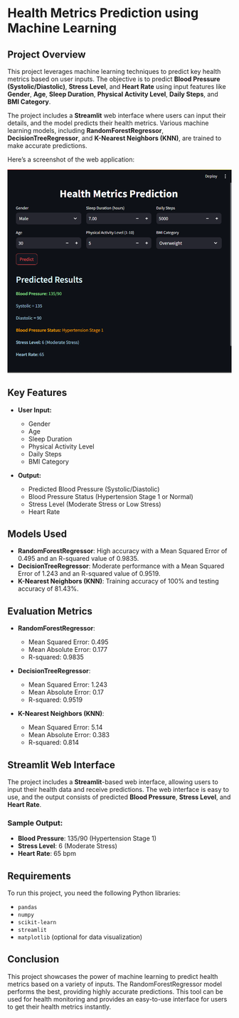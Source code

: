 # Health Metrics Prediction using Machine Learning

## Project Overview

This project leverages machine learning techniques to predict key health metrics based on user inputs. The objective is to predict **Blood Pressure (Systolic/Diastolic)**, **Stress Level**, and **Heart Rate** using input features like **Gender**, **Age**, **Sleep Duration**, **Physical Activity Level**, **Daily Steps**, and **BMI Category**.

The project includes a **Streamlit** web interface where users can input their details, and the model predicts their health metrics. Various machine learning models, including **RandomForestRegressor**, **DecisionTreeRegressor**, and **K-Nearest Neighbors (KNN)**, are trained to make accurate predictions.

Here’s a screenshot of the web application:

![Web Application Screenshot](./Screenshot%202025-02-09%20232104.png)

## Key Features
- **User Input:**
  - Gender
  - Age
  - Sleep Duration
  - Physical Activity Level
  - Daily Steps
  - BMI Category

- **Output:**
  - Predicted Blood Pressure (Systolic/Diastolic)
  - Blood Pressure Status (Hypertension Stage 1 or Normal)
  - Stress Level (Moderate Stress or Low Stress)
  - Heart Rate

## Models Used
- **RandomForestRegressor**: High accuracy with a Mean Squared Error of 0.495 and an R-squared value of 0.9835.
- **DecisionTreeRegressor**: Moderate performance with a Mean Squared Error of 1.243 and an R-squared value of 0.9519.
- **K-Nearest Neighbors (KNN)**: Training accuracy of 100% and testing accuracy of 81.43%.

## Evaluation Metrics
- **RandomForestRegressor**:
  - Mean Squared Error: 0.495
  - Mean Absolute Error: 0.177
  - R-squared: 0.9835

- **DecisionTreeRegressor**:
  - Mean Squared Error: 1.243
  - Mean Absolute Error: 0.17
  - R-squared: 0.9519

- **K-Nearest Neighbors (KNN)**:
  - Mean Squared Error: 5.14
  - Mean Absolute Error: 0.383
  - R-squared: 0.814

## Streamlit Web Interface
The project includes a **Streamlit**-based web interface, allowing users to input their health data and receive predictions. The web interface is easy to use, and the output consists of predicted **Blood Pressure**, **Stress Level**, and **Heart Rate**.

### Sample Output:
- **Blood Pressure**: 135/90 (Hypertension Stage 1)
- **Stress Level**: 6 (Moderate Stress)
- **Heart Rate**: 65 bpm

## Requirements
To run this project, you need the following Python libraries:
- `pandas`
- `numpy`
- `scikit-learn`
- `streamlit`
- `matplotlib` (optional for data visualization)

## Conclusion
This project showcases the power of machine learning to predict health metrics based on a variety of inputs. The RandomForestRegressor model performs the best, providing highly accurate predictions. This tool can be used for health monitoring and provides an easy-to-use interface for users to get their health metrics instantly.
